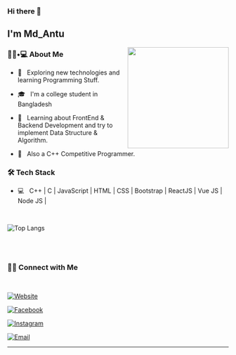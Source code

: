 ### Hi there 👋<h2> I'm Md_Antu</h2>

<img align='right' src="https://media.giphy.com/media/M9gbBd9nbDrOTu1Mqx/giphy.gif" width="230">

<h3> 👨🏻•💻 About Me </h3>



- 🤔 &nbsp; Exploring new technologies and learning Programming Stuff.

- 🎓 &nbsp; I'm a college student in Bangladesh

- 🌱 &nbsp; Learning about FrontEnd & Backend Development and try to implement Data Structure & Algorithm.
- 🌱 &nbsp; Also a C++ Competitive Programmer.


<h3>🛠 Tech Stack</h3>


- 💻 &nbsp; C++ | C | JavaScript |  HTML | CSS | Bootstrap | ReactJS | Vue JS | Node JS | 
 

<br/>

![Top Langs](https://github-readme-stats.vercel.app/api/top-langs/?username=AntuHere&show_icons=true)

<br><br>


<h3> 🤝🏻 Connect with Me </h3>

<br>
<p align="center">

<a href="https://app.netlify.com/teams/nasfiqul-islam532002/overview"><img alt="Website" src="https://img.shields.io/badge/mdaunto.netlify.app-black?style=flat-square&logo=google-chrome"></a>

<a href="https://www.facebook.com/aunto.ab/"><img alt="Facebook" src="https://img.shields.io/badge/Facebook-aunto.ab-blue?style=flat-square&logo=facebook"></a>

<a href="https://www.instagram.com/md_aunto/"><img alt="Instagram" src="https://img.shields.io/badge/Instagram-md_aunto-black?style=flat-square&logo=instagram"></a>

<a href="mailto:nasfiqul.islam2240@gmail.com"><img alt="Email" src="https://img.shields.io/badge/Email-nasfiqul.islam532002@gmail.com-blue?style=flat-square&logo=gmail"></a>

</p>

<hr>


